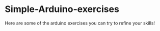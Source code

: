 # Simple-Arduino-exercises
Here are some of the arduino exercises you can try to refine your skills!
